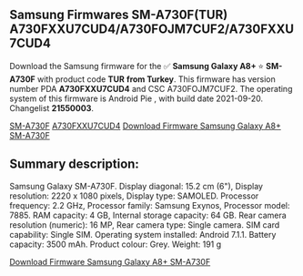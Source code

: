<h2>Samsung Firmwares SM-A730F(TUR) A730FXXU7CUD4/A730FOJM7CUF2/A730FXXU7CUD4</h2>
Download the Samsung firmware for the ✅ <strong>Samsung Galaxy A8+ </strong> ⭐ <strong>SM-A730F</strong> with product code <strong>TUR</strong> <strong> from Turkey</strong>. This firmware has version number PDA <strong>A730FXXU7CUD4</strong> and CSC A730FOJM7CUF2. The operating system of this firmware is Android Pie , with build date 2021-09-20. Changelist <strong>21550003</strong>.


[SM-A730F](https://samfirm.shop/samsung/model/SM-A730F)
[A730FXXU7CUD4](https://samfirm.shop/samsung/pda/A730FXXU7CUD4)
[Download Firmware Samsung Galaxy A8+ SM-A730F](https://samfirm.shop/samsung/firmware/458076)
<h2>Summary description:</h2>
<p>Samsung Galaxy SM-A730F. Display diagonal: 15.2 cm (6"), Display resolution: 2220 x 1080 pixels, Display type: SAMOLED. Processor frequency: 2.2 GHz, Processor family: Samsung Exynos, Processor model: 7885. RAM capacity: 4 GB, Internal storage capacity: 64 GB. Rear camera resolution (numeric): 16 MP, Rear camera type: Single camera. SIM card capability: Single SIM. Operating system installed: Android 7.1.1. Battery capacity: 3500 mAh. Product colour: Grey. Weight: 191 g</p>


[Download Firmware Samsung Galaxy A8+ SM-A730F](https://samfirm.shop/samsung/firmware/458076)
